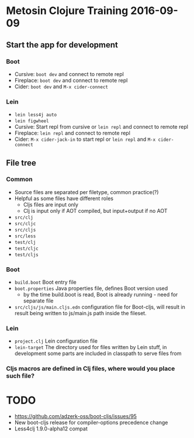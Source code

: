 # Metosin Clojure Training 2016-09-09

## Start the app for development

### Boot

- Cursive: `boot dev` and connect to remote repl
- Fireplace: `boot dev` and connect to remote repl
- Cider: `boot dev` and `M-x cider-connect`

### Lein

- `lein less4j auto`
- `lein figwheel`
- Cursive: Start repl from cursive or `lein repl` and connect to remote repl
- Fireplace: `lein repl` and connect to remote repl
- Cider: `M-x cider-jack-in` to start repl or `lein repl` and `M-x cider-connect`

## File tree

### Common

- Source files are separated per filetype, common practice(?)
- Helpful as some files have different roles
    - Cljs files are input only
    - Clj is input only if AOT compiled, but input+output if no AOT
- `src/clj`
- `src/cljc`
- `src/cljs`
- `src/less`
- `test/clj`
- `test/cljc`
- `test/cljs`

### Boot

- `build.boot` Boot entry file
- `boot.properties` Java properties file, defines Boot version used
    - by the time build.boot is read, Boot is already running - need for separate file
- `src/cljs/js/main.cljs.edn` configuration file for Boot-cljs, will result
in result being written to js/main.js path inside the fileset.

### Lein

- `project.clj` Lein configuration file
- `lein-target` The directory used for files written by Lein stuff, in
development some parts are included in classpath to serve files from

### Cljs macros are defined in Clj files, where would you place such file?

# TODO

- https://github.com/adzerk-oss/boot-cljs/issues/95
- New boot-cljs release for compiler-options precedence change
- Less4clj 1.9.0-alpha12 compat
